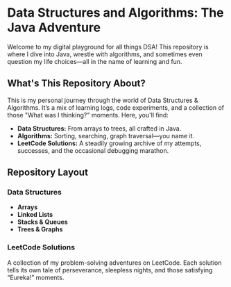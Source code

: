 #  Data Structures and Algorithms: The Java Adventure

Welcome to my digital playground for all things DSA! This repository is where I dive into Java, wrestle with algorithms, and sometimes even question my life choices—all in the name of learning and fun.

##  What's This Repository About?
This is my personal journey through the world of Data Structures & Algorithms. It’s a mix of learning logs, code experiments, and a collection of those "What was I thinking?" moments. Here, you'll find:
- **Data Structures:** From arrays to trees, all crafted in Java.
- **Algorithms:** Sorting, searching, graph traversal—you name it.
- **LeetCode Solutions:** A steadily growing archive of my attempts, successes, and the occasional debugging marathon.

##  Repository Layout
### Data Structures
- **Arrays**
- **Linked Lists**
- **Stacks & Queues**
- **Trees & Graphs**

### LeetCode Solutions
A collection of my problem-solving adventures on LeetCode. Each solution tells its own tale of perseverance, sleepless nights, and those satisfying “Eureka!” moments.
